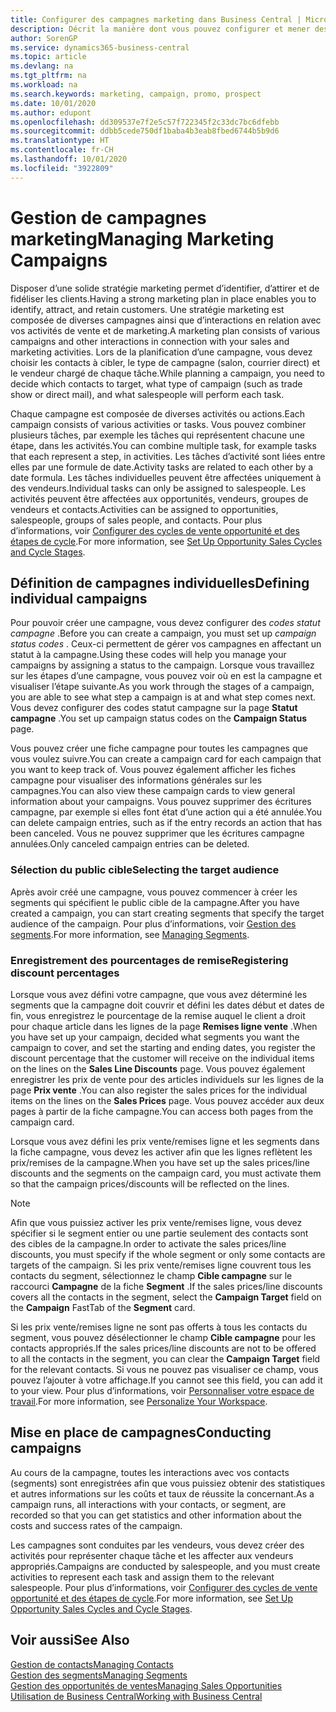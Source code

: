 ```yaml
---
title: Configurer des campagnes marketing dans Business Central | Microsoft Docs
description: Décrit la manière dont vous pouvez configurer et mener des campagnes marketing dans Business Central afin de vous aider à identifier et attirer des prospects et à fidéliser les clients.
author: SorenGP
ms.service: dynamics365-business-central
ms.topic: article
ms.devlang: na
ms.tgt_pltfrm: na
ms.workload: na
ms.search.keywords: marketing, campaign, promo, prospect
ms.date: 10/01/2020
ms.author: edupont
ms.openlocfilehash: dd309537e7f2e5c57f722345f2c33dc7bc6dfebb
ms.sourcegitcommit: ddbb5cede750df1baba4b3eab8fbed6744b5b9d6
ms.translationtype: HT
ms.contentlocale: fr-CH
ms.lasthandoff: 10/01/2020
ms.locfileid: "3922809"
---
```

# <a name="managing-marketing-campaigns"></a><span data-ttu-id="b022d-103">Gestion de campagnes marketing</span><span class="sxs-lookup"><span data-stu-id="b022d-103">Managing Marketing Campaigns</span></span>
<span data-ttu-id="b022d-104">Disposer d’une solide stratégie marketing permet d’identifier, d’attirer et de fidéliser les clients.</span><span class="sxs-lookup"><span data-stu-id="b022d-104">Having a strong marketing plan in place enables you to identify, attract, and retain customers.</span></span> <span data-ttu-id="b022d-105">Une stratégie marketing est composée de diverses campagnes ainsi que d’interactions en relation avec vos activités de vente et de marketing.</span><span class="sxs-lookup"><span data-stu-id="b022d-105">A marketing plan consists of various campaigns and other interactions in connection with your sales and marketing activities.</span></span> <span data-ttu-id="b022d-106">Lors de la planification d’une campagne, vous devez choisir les contacts à cibler, le type de campagne (salon, courrier direct) et le vendeur chargé de chaque tâche.</span><span class="sxs-lookup"><span data-stu-id="b022d-106">While planning a campaign, you need to decide which contacts to target, what type of campaign (such as trade show or direct mail), and what salespeople will perform each task.</span></span>

<span data-ttu-id="b022d-107">Chaque campagne est composée de diverses activités ou actions.</span><span class="sxs-lookup"><span data-stu-id="b022d-107">Each campaign consists of various activities or tasks.</span></span> <span data-ttu-id="b022d-108">Vous pouvez combiner plusieurs tâches, par exemple les tâches qui représentent chacune une étape, dans les activités.</span><span class="sxs-lookup"><span data-stu-id="b022d-108">You can combine multiple task, for example tasks that each represent a step, in activities.</span></span> <span data-ttu-id="b022d-109">Les tâches d’activité sont liées entre elles par une formule de date.</span><span class="sxs-lookup"><span data-stu-id="b022d-109">Activity tasks are related to each other by a date formula.</span></span> <span data-ttu-id="b022d-110">Les tâches individuelles peuvent être affectées uniquement à des vendeurs.</span><span class="sxs-lookup"><span data-stu-id="b022d-110">Individual tasks can only be assigned to salespeople.</span></span> <span data-ttu-id="b022d-111">Les activités peuvent être affectées aux opportunités, vendeurs, groupes de vendeurs et contacts.</span><span class="sxs-lookup"><span data-stu-id="b022d-111">Activities can be assigned to opportunities, salespeople, groups of sales people, and contacts.</span></span> <span data-ttu-id="b022d-112">Pour plus d’informations, voir [Configurer des cycles de vente opportunité et des étapes de cycle](marketing-how-setup-opportunity-sales-cycles-stages.md).</span><span class="sxs-lookup"><span data-stu-id="b022d-112">For more information, see [Set Up Opportunity Sales Cycles and Cycle Stages](marketing-how-setup-opportunity-sales-cycles-stages.md).</span></span>

## <a name="defining-individual-campaigns"></a><span data-ttu-id="b022d-113">Définition de campagnes individuelles</span><span class="sxs-lookup"><span data-stu-id="b022d-113">Defining individual campaigns</span></span>
<span data-ttu-id="b022d-114">Pour pouvoir créer une campagne, vous devez configurer des *codes statut campagne* .</span><span class="sxs-lookup"><span data-stu-id="b022d-114">Before you can create a campaign, you must set up *campaign status codes* .</span></span> <span data-ttu-id="b022d-115">Ceux-ci permettent de gérer vos campagnes en affectant un statut à la campagne.</span><span class="sxs-lookup"><span data-stu-id="b022d-115">Using these codes will help you manage your campaigns by assigning a status to the campaign.</span></span> <span data-ttu-id="b022d-116">Lorsque vous travaillez sur les étapes d’une campagne, vous pouvez voir où en est la campagne et visualiser l’étape suivante.</span><span class="sxs-lookup"><span data-stu-id="b022d-116">As you work through the stages of a campaign, you are able to see what step a campaign is at and what step comes next.</span></span> <span data-ttu-id="b022d-117">Vous devez configurer des codes statut campagne sur la page **Statut campagne** .</span><span class="sxs-lookup"><span data-stu-id="b022d-117">You set up campaign status codes on the **Campaign Status** page.</span></span>

<span data-ttu-id="b022d-118">Vous pouvez créer une fiche campagne pour toutes les campagnes que vous voulez suivre.</span><span class="sxs-lookup"><span data-stu-id="b022d-118">You can create a campaign card for each campaign that you want to keep track of.</span></span> <span data-ttu-id="b022d-119">Vous pouvez également afficher les fiches campagne pour visualiser des informations générales sur les campagnes.</span><span class="sxs-lookup"><span data-stu-id="b022d-119">You can also view these campaign cards to view general information about your campaigns.</span></span>
<span data-ttu-id="b022d-120">Vous pouvez supprimer des écritures campagne, par exemple si elles font état d’une action qui a été annulée.</span><span class="sxs-lookup"><span data-stu-id="b022d-120">You can delete campaign entries, such as if the entry records an action that has been canceled.</span></span> <span data-ttu-id="b022d-121">Vous ne pouvez supprimer que les écritures campagne annulées.</span><span class="sxs-lookup"><span data-stu-id="b022d-121">Only canceled campaign entries can be deleted.</span></span>

### <a name="selecting-the-target-audience"></a><span data-ttu-id="b022d-122">Sélection du public cible</span><span class="sxs-lookup"><span data-stu-id="b022d-122">Selecting the target audience</span></span>
<span data-ttu-id="b022d-123">Après avoir créé une campagne, vous pouvez commencer à créer les segments qui spécifient le public cible de la campagne.</span><span class="sxs-lookup"><span data-stu-id="b022d-123">After you have created a campaign, you can start creating segments that specify the target audience of the campaign.</span></span> <span data-ttu-id="b022d-124">Pour plus d’informations, voir [Gestion des segments](marketing-segments.md).</span><span class="sxs-lookup"><span data-stu-id="b022d-124">For more information, see [Managing Segments](marketing-segments.md).</span></span>

### <a name="registering-discount-percentages"></a><span data-ttu-id="b022d-125">Enregistrement des pourcentages de remise</span><span class="sxs-lookup"><span data-stu-id="b022d-125">Registering discount percentages</span></span>
<span data-ttu-id="b022d-126">Lorsque vous avez défini votre campagne, que vous avez déterminé les segments que la campagne doit couvrir et défini les dates début et dates de fin, vous enregistrez le pourcentage de la remise auquel le client a droit pour chaque article dans les lignes de la page **Remises ligne vente** .</span><span class="sxs-lookup"><span data-stu-id="b022d-126">When you have set up your campaign, decided what segments you want the campaign to cover, and set the starting and ending dates, you register the discount percentage that the customer will receive on the individual items on the lines on the **Sales Line Discounts** page.</span></span> <span data-ttu-id="b022d-127">Vous pouvez également enregistrer les prix de vente pour des articles individuels sur les lignes de la page **Prix vente** .</span><span class="sxs-lookup"><span data-stu-id="b022d-127">You can also register the sales prices for the individual items on the lines on the **Sales Prices** page.</span></span> <span data-ttu-id="b022d-128">Vous pouvez accéder aux deux pages à partir de la fiche campagne.</span><span class="sxs-lookup"><span data-stu-id="b022d-128">You can access both pages from the campaign card.</span></span>

 <span data-ttu-id="b022d-129">Lorsque vous avez défini les prix vente/remises ligne et les segments dans la fiche campagne, vous devez les activer afin que les lignes reflètent les prix/remises de la campagne.</span><span class="sxs-lookup"><span data-stu-id="b022d-129">When you have set up the sales prices/line discounts and the segments on the campaign card, you must activate them so that the campaign prices/discounts will be reflected on the lines.</span></span>

> [!NOTE]  
>   <span data-ttu-id="b022d-130">Afin que vous puissiez activer les prix vente/remises ligne, vous devez spécifier si le segment entier ou une partie seulement des contacts sont des cibles de la campagne.</span><span class="sxs-lookup"><span data-stu-id="b022d-130">In order to activate the sales prices/line discounts, you must specify if the whole segment or only some contacts are targets of the campaign.</span></span> <span data-ttu-id="b022d-131">Si les prix vente/remises ligne couvrent tous les contacts du segment, sélectionnez le champ **Cible campagne** sur le raccourci **Campagne** de la fiche **Segment** .</span><span class="sxs-lookup"><span data-stu-id="b022d-131">If the sales prices/line discounts covers all the contacts in the segment, select the **Campaign Target** field on the **Campaign** FastTab of the **Segment** card.</span></span>

<span data-ttu-id="b022d-132">Si les prix vente/remises ligne ne sont pas offerts à tous les contacts du segment, vous pouvez désélectionner le champ **Cible campagne** pour les contacts appropriés.</span><span class="sxs-lookup"><span data-stu-id="b022d-132">If the sales prices/line discounts are not to be offered to all the contacts in the segment, you can clear the **Campaign Target** field for the relevant contacts.</span></span> <span data-ttu-id="b022d-133">Si vous ne pouvez pas visualiser ce champ, vous pouvez l’ajouter à votre affichage.</span><span class="sxs-lookup"><span data-stu-id="b022d-133">If you cannot see this field, you can add it to your view.</span></span> <span data-ttu-id="b022d-134">Pour plus d’informations, voir [Personnaliser votre espace de travail](ui-personalization-user.md).</span><span class="sxs-lookup"><span data-stu-id="b022d-134">For more information, see [Personalize Your Workspace](ui-personalization-user.md).</span></span>

## <a name="conducting-campaigns"></a><span data-ttu-id="b022d-135">Mise en place de campagnes</span><span class="sxs-lookup"><span data-stu-id="b022d-135">Conducting campaigns</span></span>
<span data-ttu-id="b022d-136">Au cours de la campagne, toutes les interactions avec vos contacts (segments) sont enregistrées afin que vous puissiez obtenir des statistiques et autres informations sur les coûts et taux de réussite la concernant.</span><span class="sxs-lookup"><span data-stu-id="b022d-136">As a campaign runs, all interactions with your contacts, or segment, are recorded so that you can get statistics and other information about the costs and success rates of the campaign.</span></span>

<span data-ttu-id="b022d-137">Les campagnes sont conduites par les vendeurs, vous devez créer des activités pour représenter chaque tâche et les affecter aux vendeurs appropriés.</span><span class="sxs-lookup"><span data-stu-id="b022d-137">Campaigns are conducted by salespeople, and you must create activities to represent each task and assign them to the relevant salespeople.</span></span> <span data-ttu-id="b022d-138">Pour plus d’informations, voir [Configurer des cycles de vente opportunité et des étapes de cycle](marketing-how-setup-opportunity-sales-cycles-stages.md).</span><span class="sxs-lookup"><span data-stu-id="b022d-138">For more information, see [Set Up Opportunity Sales Cycles and Cycle Stages](marketing-how-setup-opportunity-sales-cycles-stages.md).</span></span>

## <a name="see-also"></a><span data-ttu-id="b022d-139">Voir aussi</span><span class="sxs-lookup"><span data-stu-id="b022d-139">See Also</span></span>
[<span data-ttu-id="b022d-140">Gestion de contacts</span><span class="sxs-lookup"><span data-stu-id="b022d-140">Managing Contacts</span></span>](marketing-contacts.md)  
[<span data-ttu-id="b022d-141">Gestion des segments</span><span class="sxs-lookup"><span data-stu-id="b022d-141">Managing Segments</span></span>](marketing-segments.md)  
[<span data-ttu-id="b022d-142">Gestion des opportunités de ventes</span><span class="sxs-lookup"><span data-stu-id="b022d-142">Managing Sales Opportunities</span></span>](marketing-manage-sales-opportunities.md)  
[<span data-ttu-id="b022d-143">Utilisation de Business Central</span><span class="sxs-lookup"><span data-stu-id="b022d-143">Working with Business Central</span></span>](ui-work-product.md)  
